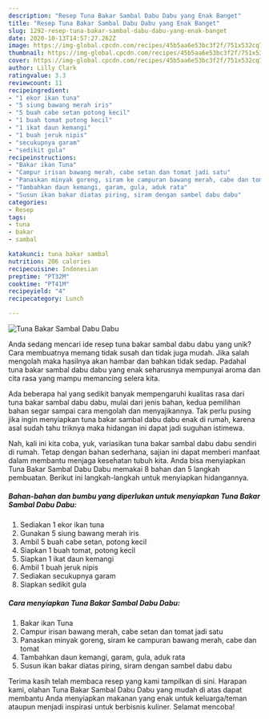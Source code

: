 ```yaml
---
description: "Resep Tuna Bakar Sambal Dabu Dabu yang Enak Banget"
title: "Resep Tuna Bakar Sambal Dabu Dabu yang Enak Banget"
slug: 1292-resep-tuna-bakar-sambal-dabu-dabu-yang-enak-banget
date: 2020-10-13T14:57:27.262Z
image: https://img-global.cpcdn.com/recipes/45b5aa6e53bc3f2f/751x532cq70/tuna-bakar-sambal-dabu-dabu-foto-resep-utama.jpg
thumbnail: https://img-global.cpcdn.com/recipes/45b5aa6e53bc3f2f/751x532cq70/tuna-bakar-sambal-dabu-dabu-foto-resep-utama.jpg
cover: https://img-global.cpcdn.com/recipes/45b5aa6e53bc3f2f/751x532cq70/tuna-bakar-sambal-dabu-dabu-foto-resep-utama.jpg
author: Lilly Clark
ratingvalue: 3.3
reviewcount: 11
recipeingredient:
- "1 ekor ikan tuna"
- "5 siung bawang merah iris"
- "5 buah cabe setan potong kecil"
- "1 buah tomat potong kecil"
- "1 ikat daun kemangi"
- "1 buah jeruk nipis"
- "secukupnya garam"
- "sedikit gula"
recipeinstructions:
- "Bakar ikan Tuna"
- "Campur irisan bawang merah, cabe setan dan tomat jadi satu"
- "Panaskan minyak goreng, siram ke campuran bawang merah, cabe dan tomat"
- "Tambahkan daun kemangi, garam, gula, aduk rata"
- "Susun ikan bakar diatas piring, siram dengan sambel dabu dabu"
categories:
- Resep
tags:
- tuna
- bakar
- sambal

katakunci: tuna bakar sambal 
nutrition: 206 calories
recipecuisine: Indonesian
preptime: "PT32M"
cooktime: "PT41M"
recipeyield: "4"
recipecategory: Lunch

---
```



![Tuna Bakar Sambal Dabu Dabu](https://img-global.cpcdn.com/recipes/45b5aa6e53bc3f2f/751x532cq70/tuna-bakar-sambal-dabu-dabu-foto-resep-utama.jpg)

Anda sedang mencari ide resep tuna bakar sambal dabu dabu yang unik? Cara membuatnya memang tidak susah dan tidak juga mudah. Jika salah mengolah maka hasilnya akan hambar dan bahkan tidak sedap. Padahal tuna bakar sambal dabu dabu yang enak seharusnya mempunyai aroma dan cita rasa yang mampu memancing selera kita.



Ada beberapa hal yang sedikit banyak mempengaruhi kualitas rasa dari tuna bakar sambal dabu dabu, mulai dari jenis bahan, kedua pemilihan bahan segar sampai cara mengolah dan menyajikannya. Tak perlu pusing jika ingin menyiapkan tuna bakar sambal dabu dabu enak di rumah, karena asal sudah tahu triknya maka hidangan ini dapat jadi suguhan istimewa.


Nah, kali ini kita coba, yuk, variasikan tuna bakar sambal dabu dabu sendiri di rumah. Tetap dengan bahan sederhana, sajian ini dapat memberi manfaat dalam membantu menjaga kesehatan tubuh kita. Anda bisa menyiapkan Tuna Bakar Sambal Dabu Dabu memakai 8 bahan dan 5 langkah pembuatan. Berikut ini langkah-langkah untuk menyiapkan hidangannya.

<!--inarticleads1-->

##### Bahan-bahan dan bumbu yang diperlukan untuk menyiapkan Tuna Bakar Sambal Dabu Dabu:

1. Sediakan 1 ekor ikan tuna
1. Gunakan 5 siung bawang merah iris
1. Ambil 5 buah cabe setan, potong kecil
1. Siapkan 1 buah tomat, potong kecil
1. Siapkan 1 ikat daun kemangi
1. Ambil 1 buah jeruk nipis
1. Sediakan secukupnya garam
1. Siapkan sedikit gula




<!--inarticleads2-->

##### Cara menyiapkan Tuna Bakar Sambal Dabu Dabu:

1. Bakar ikan Tuna
1. Campur irisan bawang merah, cabe setan dan tomat jadi satu
1. Panaskan minyak goreng, siram ke campuran bawang merah, cabe dan tomat
1. Tambahkan daun kemangi, garam, gula, aduk rata
1. Susun ikan bakar diatas piring, siram dengan sambel dabu dabu




Terima kasih telah membaca resep yang kami tampilkan di sini. Harapan kami, olahan Tuna Bakar Sambal Dabu Dabu yang mudah di atas dapat membantu Anda menyiapkan makanan yang enak untuk keluarga/teman ataupun menjadi inspirasi untuk berbisnis kuliner. Selamat mencoba!
